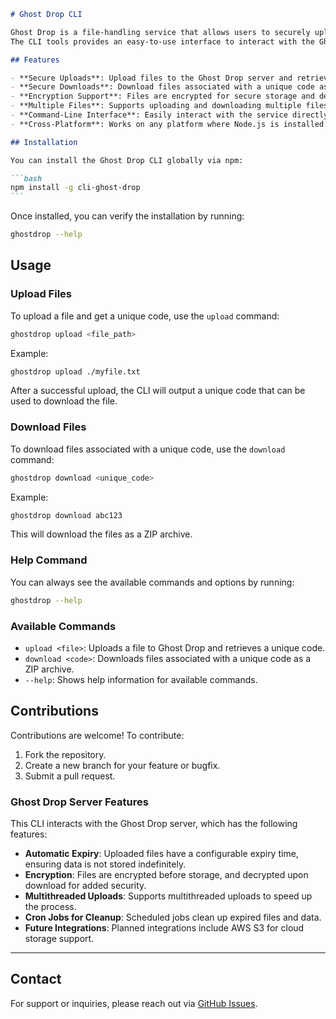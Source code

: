 ````markdown
# Ghost Drop CLI

Ghost Drop is a file-handling service that allows users to securely upload and download files using unique codes.
The CLI tools provides an easy-to-use interface to interact with the Ghost Drop server.

## Features

- **Secure Uploads**: Upload files to the Ghost Drop server and retrieve a unique code for download.
- **Secure Downloads**: Download files associated with a unique code as a ZIP archive.
- **Encryption Support**: Files are encrypted for secure storage and decrypted when downloaded.
- **Multiple Files**: Supports uploading and downloading multiple files at once.
- **Command-Line Interface**: Easily interact with the service directly from the terminal.
- **Cross-Platform**: Works on any platform where Node.js is installed.

## Installation

You can install the Ghost Drop CLI globally via npm:

```bash
npm install -g cli-ghost-drop
```
````

Once installed, you can verify the installation by running:

```bash
ghostdrop --help
```

## Usage

### Upload Files

To upload a file and get a unique code, use the `upload` command:

```bash
ghostdrop upload <file_path>
```

Example:

```bash
ghostdrop upload ./myfile.txt
```

After a successful upload, the CLI will output a unique code that can be used to download the file.

### Download Files

To download files associated with a unique code, use the `download` command:

```bash
ghostdrop download <unique_code>
```

Example:

```bash
ghostdrop download abc123
```

This will download the files as a ZIP archive.

### Help Command

You can always see the available commands and options by running:

```bash
ghostdrop --help
```

### Available Commands

- `upload <file>`: Uploads a file to Ghost Drop and retrieves a unique code.
- `download <code>`: Downloads files associated with a unique code as a ZIP archive.
- `--help`: Shows help information for available commands.

## Contributions

Contributions are welcome! To contribute:

1. Fork the repository.
2. Create a new branch for your feature or bugfix.
3. Submit a pull request.

### Ghost Drop Server Features

This CLI interacts with the Ghost Drop server, which has the following features:

- **Automatic Expiry**: Uploaded files have a configurable expiry time, ensuring data is not stored indefinitely.
- **Encryption**: Files are encrypted before storage, and decrypted upon download for added security.
- **Multithreaded Uploads**: Supports multithreaded uploads to speed up the process.
- **Cron Jobs for Cleanup**: Scheduled jobs clean up expired files and data.
- **Future Integrations**: Planned integrations include AWS S3 for cloud storage support.

---

## Contact

For support or inquiries, please reach out via [GitHub Issues](https://github.com/kasodeep/ghost-drop/issues).
